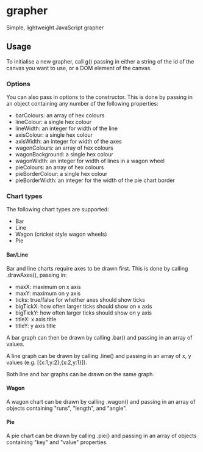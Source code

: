 grapher
=======

Simple, lightweight JavaScript grapher


## Usage

To initialise a new grapher, call g() passing in either a string of the id of the canvas you want to use, or a DOM element of the canvas.

### Options

You can also pass in options to the constructor. This is done by passing in an object containing any number of the following properties:

* barColours: an array of hex colours
* lineColour: a single hex colour
* lineWidth: an integer for width of the line
* axisColour: a single hex colour
* axisWidth: an integer for width of the axes
* wagonColours: an array of hex colours
* wagonBackground: a single hex colour
* wagonWidth: an integer for width of lines in a wagon wheel
* pieColours: an array of hex colours
* pieBorderColour: a single hex colour
* pieBorderWidth: an integer for the width of the pie chart border

### Chart types

The following chart types are supported:

* Bar
* Line
* Wagon (cricket style wagon wheels)
* Pie

#### Bar/Line

Bar and line charts require axes to be drawn first. This is done by calling .drawAxes(), passing in:

* maxX: maximum on x axis
* maxY: maximum on y axis
* ticks: true/false for whether axes should show ticks
* bigTickX: how often larger ticks should show on x axis
* bigTickY: how often larger ticks should show on y axis
* titleX: x axis title
* titleY: y axis title

A bar graph can then be drawn by calling .bar() and passing in an array of values.

A line graph can be drawn by calling .line() and passing in an array of x, y values (e.g. [{x:1,y:2},{x:2,y:1}]).

Both line and bar graphs can be drawn on the same graph.

#### Wagon

A wagon chart can be drawn by calling .wagon() and passing in an array of objects containing "runs", "length", and "angle".

#### Pie

A pie chart can be drawn by calling .pie() and passing in an array of objects containing "key" and "value" properties.